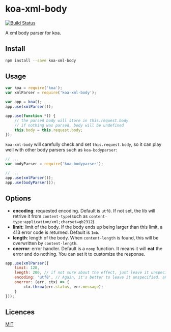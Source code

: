 # koa-xml-body

[![Build Status](https://travis-ci.org/creeperyang/koa-xml-body.svg?branch=master)](https://travis-ci.org/creeperyang/koa-xml-body)

A xml body parser for koa.

## Install

```bash
npm install --save koa-xml-body
```

## Usage

```js
var koa = require('koa');
var xmlParser = require('koa-xml-body');

var app = koa();
app.use(xmlParser());

app.use(function *() {
    // the parsed body will store in this.request.body
    // if nothing was parsed, body will be undefined
    this.body = this.request.body;
});
```

`koa-xml-body` will carefully check and set `this.request.body`, so it can play well with other body parsers such as `koa-bodyparser`:

```js
// ...
var bodyParser = require('koa-bodyparser');

// ...
app.use(xmlParser());
app.use(bodyParser());
```

## Options

- **encoding**: requested encoding. Default is `utf8`. If not set, the lib will retrive it from `content-type`(such as `content-type:application/xml;charset=gb2312`).
- **limit**: limit of the body. If the body ends up being larger than this limit, a 413 error code is returned. Default is `1mb`.
- **length**: length of the body. When `content-length` is found, this will be overwritten by `content-length`.
- **onerror**: error handler. Default is a `noop` function. It means it will **eat** the error and do nothing. You can set it to customize the response.

```js
app.use(xmlParser({
    limit: 128,
    length: 200, // if not sure about the effect, just leave it unspecified
    encoding: 'utf8', // Again, it's better to leave it unspecified. and lib will detect it from `content-type` well
    onerror: (err, ctx) => {
        ctx.throw(err.status, err.message);
    }
}));
```


## Licences

[MIT](LICENSE)